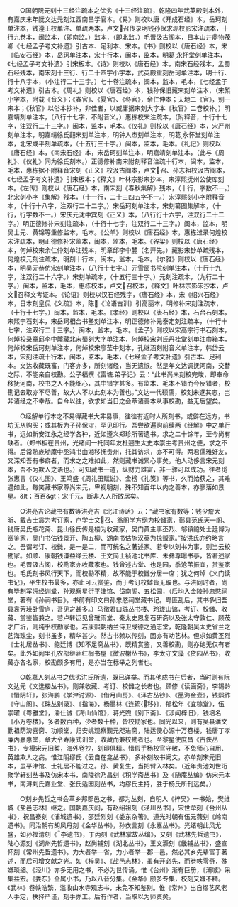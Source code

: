 <!-- { "loadSidebar": true } -->
　　○国朝阮元刻十三经注疏本之优劣《十三经注疏》，乾隆四年武英殿刻本外，有嘉庆末年阮文达元刻江西南昌学官本。《易》则校以唐《开成石经》本，岳珂刻单注本，钱遵王校单注、单疏两本，卢文召传录明钱孙保求赤校影宋注疏本，十行九卷本，闽监本，（即南监。）监本，（即北监。）毛晋汲古阁本，日本山井鼎物茂卿《七经孟子考文补遗》引古本、足利本、宋本。《书》则校以《唐石经》本，宋《临安石经》本，岳珂单注本，宋十行本，闽本，监本，明葛永怀堂刻单注本，《七经孟子考文补遗》引宋板本。《诗》则校以《唐石经》本，南宋石经残本，孟蜀石经残本，南宋刻十三行、行二十四字小字本，武英殿重刻岳珂单注本，明十行、行十八字本，（小注行二十三字。）七十卷注疏本，闽本，监本，毛本，《七经孟子考文补遗》引古本。《周礼》则校以《唐石经》本，钱孙保旧藏宋刻单注本，（宋椠小字本，附载《音义》；《春官》、《夏官》、《冬官》，余仁仲本；天地二《官》，别一宋本；《秋官》以俗本抄补，非佳者，以臧庸据宋刻大字本《秋官》二卷校补。）明嘉靖刻单注本，（八行十七字，不附音义。）惠栋校宋注疏本，（附释音，十行十七字，注双行二十三字。）闽本，监本，毛本。《仪礼》则校以《唐石经》本，宋严州刻单注本，明嘉靖徐氏翻宋刻单注本，明钟人杰刻单注本，明葛永怀堂刻单注本，北宋咸平刻单疏本，（十五行三十字。）闽本，监本，毛本。《礼记》则校以《唐石经》本，《南宋石经》本，宋岳珂刻单注本，明嘉靖刻单注本，（此与《周礼》、《仪礼》同为徐氏刻本。）正德修补南宋附刻释音注疏十行本，闽本，监本，毛本，惠栋据不附释音宋刻《正义》校汲古阁本，卢文召、孙志祖校汲古阁本，《七经孟子考文补遗》引宋板本；《释文》叶林宗影宋抄本，宋淳熙抚州公使库刻本。《左传》则校以《唐石经》本，南宋刻《春秋集解》残本，（十行，字数不一。）北宋刻小字《集解》残本，（十一行，二十三四五字不一。）宋淳熙刻小字附释音本，（十行十八字，注双行二十二字。）宋岳珂刻单注本，宋刻纂图集解本，（十行，行字数不一。）宋庆元沈中宾刻《正义》本，（八行行十六字，注双行二十二字。）明正德修补宋刻注疏本，（十行十七字，注双行二十三字。）闽本，监本，明吴士元、黄锦等重修监本，毛本。《公羊》则校以《唐石经》本，惠栋过录何煌校宋注疏本，明正德修补宋监本，闽本，监本，毛本。《谷梁》则校以《唐石经》本，何焯校宋余仁仲刻单注残本，明章邱李中麓（名开先。）藏影宋钞单疏残本，何煌校元刻注疏本，明刻十行本，闽本，监本，毛本。《尔雅》则校以《唐石经》本，明吴元恭仿宋刻单注本，（八行十七字。）元雪窗书院刻单注本，（十行十九字，注双行二十六字。）宋刻单疏本，（十五行三十字。）元刻注疏本，（九行二十字。）闽本，监本，毛本，惠栋校本，卢文召校本，《释文》叶林宗影宋抄本，卢文召释文考证本。《论语》则校以汉石经残字，《唐石经》本，宋《绍兴石经》本，日本刻皇侃《义疏》本，陈《论语古训》引高丽本，明修补宋刻注疏本，（十行十七字。）闽本，监本，毛本。《孝经》则校以《唐石经》本，石台石刻本，宋熙宁石刻本，宋岳珂相台书塾刻单注本，明正德修补元泰定刻注疏本，（十行十七字，注双行二十三字。）闽本，监本，毛本。《孟子》则校以宋高宗行书石刻本，何焯校录章邱李中麓藏北宋蜀刻大字单注本，何焯校宋刘氏丹桂堂刻单注巾箱本，何焯校宋岳珂刻单注本，何焯校宋廖莹中刻本，孔继涵刻附音义单注本，韩岱云本，宋刻注疏十行本，闽本，监本，毛本，《七经孟子考文补遗》引古本、足利本。文达收藏既富，门客亦多，所刻诸经，当无遗恨。然是年文达调抚河南，交替之际，不能亲自校勘。公子福撰《雷塘弟子记》云：“此书尚未刻校完竣，即奉命移抚河南，校书之人不能细心，其中错字甚多。有监本、毛本不错而今反错者，校勘记去取亦不尽善，故大人不以此刻本为善也。”文达一代硕儒，校刻未遂其志，岂非诸经之不幸哉。自今以往，欲求如当日之会萃诸善本从事校勘，益无后望矣。

　　○经解单行本之不易得藏书大非易事，往往有近时人所刻书，或僻在远方，书坊无从购买；或其板为子孙保守，罕见印行。吾尝欲遍购前续两《经解》中之单行书，远如新安江永之经学各种，近如遵义郑珍所著遗书。求之二十馀年，至今尚有缺者。（郑书板在贵州，光绪间一托同年友杜翘生太史本崇主考贵州之便，求之不得。后常熟庞劬庵中丞鸿书由湘移抚贵州，托其访求，亦不可得。两君儒雅好友，又深知吾有书癖者，而求之之难如此，然则藏书诚累心事矣。他人动侈言宋元刻本，吾不为欺人之语也。）可知藏书一道，纵财力雄富，非一骤可以成功。往者觅张惠言《仪礼图》、王鸣盛《周礼田赋说》、金榜《礼笺》等书，久而始获之，其难遇如此。每笑藏书家尊尚宋元，卑视明刻，殊不知百年以内之善本，亦寥落如景星。&lt；百百&gt；宋千元，断非人人所敢居矣。

　　○洪亮吉论藏书有数等洪亮吉《北江诗话》云：“藏书家有数等：钱少詹大昕、戴吉士震为考订家，卢学士文召、翁阁学方纲为校雠家，鄞县范氏天一阁、钱唐吴氏瓶花斋、昆山徐氏传是楼为收藏家，吴门黄主事丕烈、邬镇鲍处士廷博为赏鉴家，吴门书估钱景开、陶五柳、湖南书估施汉英为掠贩家。”按洪氏亦约略言之。吾谓考订、校雠，是一是二，而可统名之著述家。若专以刻书为事，则当云校勘家。如顺、康朝钱谦益绛云楼、王文简士祯池北书库、朱彝尊曝书亭，皆著述家也。毛晋汲古阁，校勘家亦收藏家也。钱曾述古堂、也是园，季沧苇振宜，赏鉴家也。毛氏刻书风行天下，而校勘不精，故不能于校雠分居一席；犹之何焯《义门读书记》，平生校书最多，亦止可云赏鉴，而于考订校雠皆无取也。与洪同时者，尚有毕制军沅经训堂，孙观察星衍平津馆、岱南阁、五松园，（后均入金陵孙忠愍祠堂，著有《孙祠书目》。书前有印文曰孙忠愍祠堂藏书记。粤匪乱后，其书多归吾县袁芳瑛卧雪庐，吾见之甚多。）马徵君曰璐丛书楼、玲珑山馆，考订、校雠、收藏、赏鉴皆兼之。若卢转运见曾雅雨堂、秦太史恩复石研斋以及张太守敦仁、顾茂才广圻，则纯乎校勘家也。若康熙朝纳兰侍卫成德之通志堂，乾隆朝吴太史省兰之艺海珠尘，刻书虽多，精华甚少。然古书赖以传刻，固亦有功艺林。但求如黄丕烈《士礼居丛书》、鲍廷博《知不足斋丛书》，既精赏鉴，又善校勘，则亦绝无仅有者矣。此外如阙里孔农部继涵红榈书屋《微波榭丛书》，李太守文藻《贷园丛书》，收藏亦各名家，校勘颇多有用，是亦当在标举之列者也。

　　○乾嘉人刻丛书之优劣洪氏所遗，既已详举。而其他成书在后者，当时则有阮文达元《文选楼丛书》，则兼收藏、考订、校雠之长者也。顾修《读画斋》，李锡龄《惜阴轩》，张海鹏《学津讨源》、《借月山房》、《泽古丛钞》、《墨海金壶》，钱熙祚《守山阁》、《珠丛别录》、《指海》，杨墨林《连筠{移}》，郁松年《宜稼堂》，伍崇曜《粤雅堂》，潘仕诚《海山仙馆》，蒋光煦《别下斋》、《涉闻梓旧》，钱培名《小万卷楼》，多者数百种，少者数十种，皆校勘家也。同光以来，则有吴县潘文勤祖荫滂喜斋、功顺堂，归安姚观察觐元咫进斋，陆运使心源十万卷楼，钱唐丁孝廉丙嘉惠堂，章大令寿康式训堂，收藏而兼校勘者也。至黎星使庶昌《古佚丛书》，专模宋元旧椠，海外卷抄，刻印俱精。惜假手杨校官守敬，不免师心自用、英雄欺人之病。惟江阴缪氏《云自在龛丛书》，多补刻故书阙文，亦单刻宋元旧本，虽平津馆、士礼居不能过之。孙、黄复生，当把臂入林矣。（近年贵池刘世珩聚学轩刻丛书及仿宋本书，南陵徐乃昌刻《积学斋丛书》及《随庵丛编》仿宋元本书，南浔刘氏嘉业堂、张氏适园刻丛书，均缪氏主持，胜于杨氏所刊远矣。）

　　○刻乡先哲之书会萃乡邦郡邑之书，都为丛刻，自明人《梓吴》一书始，樊维城《盐邑志林》继之。国朝嘉庆间，有赵绍祖刻《泾川丛书》，宋世荦刻《台州从书》，祝昌泰刻《浦城遗书》，邵廷烈刻《娄东杂箸》。道光时朝有伍元薇刻《岭南遗书》。同治朝有胡凤丹刻《金华丛书》，孙衣言刻《永嘉丛书》。光绪朝此风尤盛，如孙福清刻《李遗书》，丁丙刻《武林掌故丛编》，又刻《武林先哲遗书》，陆心源刻《湖州先哲遗书》，赵尚辅刻《湖北丛书》，王文灏刻《畿辅丛书》，盛宣怀刻《常州先哲遗书》。力大者举一省，力小者举一郡一邑。然必其乡先辈富于著述，而后可增文献之光。如《梓吴》、《盐邑志林》，虽有开必先，而卷帙零奇，殊嫌琐细。《泾川》亦多无用之书，不必为世传诵。惟《台州》渐有巨册，《浦城》采集益宏。《娄东》全属小书，乃以八音分集。《金华》颇多专集，校刻又嫌不精。《武林》卷帙浩繁，滥收山水寺观志书，未免不知鉴别。惟《常州》出自缪艺风老人手定，抉择严谨，刻手亦工。后有作者，当取以为师资矣。

